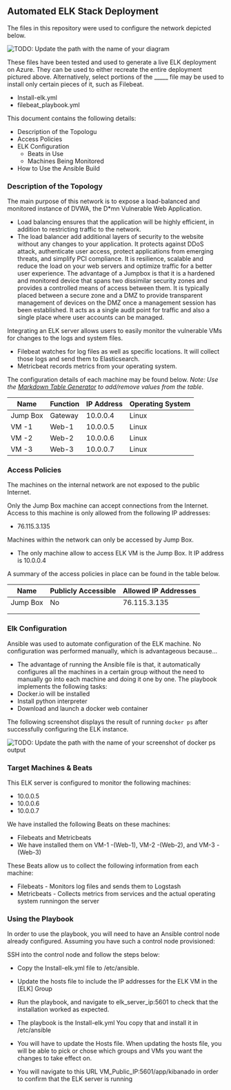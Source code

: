 ## Automated ELK Stack Deployment

The files in this repository were used to configure the network depicted below.

![TODO: Update the path with the name of your diagram](Images/diagram_filename.png)

These files have been tested and used to generate a live ELK deployment on Azure. They can be used to either recreate the entire deployment pictured above. Alternatively, select portions of the _____ file may be used to install only certain pieces of it, such as Filebeat.

- Install-elk.yml
- filebeat_playbook.yml
  

This document contains the following details:
- Description of the Topologu
- Access Policies
- ELK Configuration
  - Beats in Use
  - Machines Being Monitored
- How to Use the Ansible Build


### Description of the Topology

The main purpose of this network is to expose a load-balanced and monitored instance of DVWA, the D*mn Vulnerable Web Application.

- Load balancing ensures that the application will be highly efficient, in addition to restricting traffic to the network.
- The load balancer add additional layers of security to the website without any changes to your application. It protects against DDoS attack, authenticate user access, protect applications from emerging threats, and simplify PCI compliance. It is resilience, scalable and reduce the load on your web servers and optimize traffic for a better user experience. 
The advantage of a Jumpbox is that it is a hardened and monitored device that spans two dissimilar security zones and provides a controlled means of access between them. It is typically placed between a secure zone and a DMZ to provide transparent management of devices on the DMZ once a management session has been established. It acts as a single audit point for traffic and also a single place where user accounts can be managed.

Integrating an ELK server allows users to easily monitor the vulnerable VMs for changes to the logs and system files.
- Filebeat watches for log files as well as specific locations. It will collect those logs and send them to Elasticsearch. 
- Metricbeat records metrics from your operating system. 

The configuration details of each machine may be found below.
_Note: Use the [Markdown Table Generator](http://www.tablesgenerator.com/markdown_tables) to add/remove values from the table_.

| Name     | Function | IP Address | Operating System |
|----------|----------|------------|------------------|
| Jump Box | Gateway  | 10.0.0.4   | Linux            |
| VM -1    | Web-1    | 10.0.0.5   | Linux            |                  
| VM -2    | Web-2    | 10.0.0.6   | Linux            |                  
| VM -3    | Web-3    | 10.0.0.7   | Linux            |                  

### Access Policies

The machines on the internal network are not exposed to the public Internet. 

Only the Jump Box  machine can accept connections from the Internet. Access to this machine is only allowed from the following IP addresses:
- 76.115.3.135

Machines within the network can only be accessed by Jump Box.
- The only machine allow to access ELK VM is the Jump Box. It IP address is 10.0.0.4

A summary of the access policies in place can be found in the table below.

| Name     | Publicly Accessible | Allowed IP Addresses |
|----------|---------------------|----------------------|
| Jump Box |     No              |  76.115.3.135        |
|          |                     |                      |
|          |                     |                      |

### Elk Configuration

Ansible was used to automate configuration of the ELK machine. No configuration was performed manually, which is advantageous because...
- The advantage of running the Ansible file is that,  it automatically configures all the machines in a certain group without the need to manually go into each machine and doing it one by one. 
The playbook implements the following tasks:
- Docker.io will be installed
- Install python interpreter
- Download and launch a docker web container



The following screenshot displays the result of running `docker ps` after successfully configuring the ELK instance.

![TODO: Update the path with the name of your screenshot of docker ps output](Images/docker_ps_output.png)

### Target Machines & Beats
This ELK server is configured to monitor the following machines:
- 10.0.0.5
- 10.0.0.6
- 10.0.0.7

We have installed the following Beats on these machines:
- Filebeats and Metricbeats
- We have installed them on VM-1 -(Web-1), VM-2 -(Web-2),  and VM-3 - (Web-3)

These Beats allow us to collect the following information from each machine:
- Filebeats - Monitors log files and sends them to Logstash
- Metricbeats - Collects metrics from services and the actual operating system runningon the server

### Using the Playbook
In order to use the playbook, you will need to have an Ansible control node already configured. Assuming you have such a control node provisioned: 

SSH into the control node and follow the steps below:
- Copy the Install-elk.yml file to /etc/ansible.
- Update the hosts file to include the IP addresses for the ELK VM in the [ELK] Group
- Run the playbook, and navigate to elk_server_ip:5601 to check that the installation worked as expected.

- The playbook is the Install-elk.yml You copy that and install it in /etc/ansible
- You will have to update the Hosts file. When updating the hosts file, you will be able to pick or chose which groups and VMs you want the changes to take effect on.
- You will navigate to this URL  VM_Public_IP:5601/app/kibanado in order to confirm that the ELK server is running

